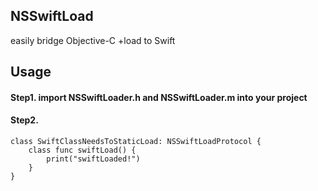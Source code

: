 ## NSSwiftLoad

easily bridge Objective-C +load to Swift

## Usage

#### Step1. import NSSwiftLoader.h and NSSwiftLoader.m into your project

#### Step2. 
``` 
class SwiftClassNeedsToStaticLoad: NSSwiftLoadProtocol {
    class func swiftLoad() {
		print("swiftLoaded!")
    }
} 
```
